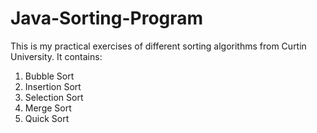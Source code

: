 # Java-Sorting-Program

This is my practical exercises of different sorting algorithms from Curtin University. It contains:
1. Bubble Sort
2. Insertion Sort
3. Selection Sort
4. Merge Sort
5. Quick Sort
